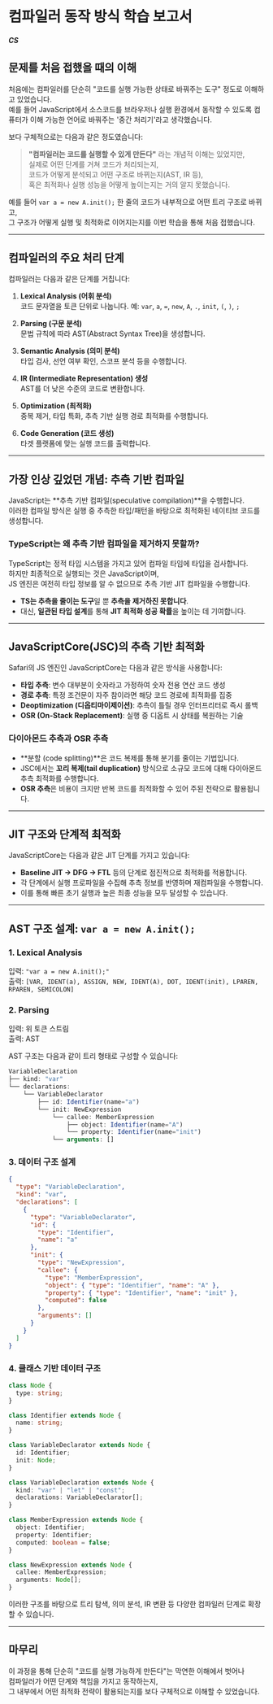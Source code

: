 # 컴파일러 동작 방식 학습 보고서

##### CS

## 문제를 처음 접했을 때의 이해

처음에는 컴파일러를 단순히 "코드를 실행 가능한 상태로 바꿔주는 도구" 정도로 이해하고 있었습니다.  
예를 들어 JavaScript에서 소스코드를 브라우저나 실행 환경에서 동작할 수 있도록 컴퓨터가 이해 가능한 언어로 바꿔주는 '중간 처리기'라고 생각했습니다.

보다 구체적으로는 다음과 같은 정도였습니다:

> **"컴파일러는 코드를 실행할 수 있게 만든다"** 라는 개념적 이해는 있었지만,  
> 실제로 어떤 단계를 거쳐 코드가 처리되는지,  
> 코드가 어떻게 분석되고 어떤 구조로 바뀌는지(AST, IR 등),  
> 혹은 최적화나 실행 성능을 어떻게 높이는지는 거의 알지 못했습니다.

예를 들어 `var a = new A.init();` 한 줄의 코드가 내부적으로 어떤 트리 구조로 바뀌고,  
그 구조가 어떻게 실행 및 최적화로 이어지는지를 이번 학습을 통해 처음 접했습니다.

---

## 컴파일러의 주요 처리 단계

컴파일러는 다음과 같은 단계를 거칩니다:

1. **Lexical Analysis (어휘 분석)**  
   코드 문자열을 토큰 단위로 나눕니다. 예: `var`, `a`, `=`, `new`, `A`, `.`, `init`, `(`, `)`, `;`

2. **Parsing (구문 분석)**  
   문법 규칙에 따라 AST(Abstract Syntax Tree)을 생성합니다.

3. **Semantic Analysis (의미 분석)**  
   타입 검사, 선언 여부 확인, 스코프 분석 등을 수행합니다.

4. **IR (Intermediate Representation) 생성**  
   AST를 더 낮은 수준의 코드로 변환합니다.

5. **Optimization (최적화)**  
   중복 제거, 타입 특화, 추측 기반 실행 경로 최적화를 수행합니다.

6. **Code Generation (코드 생성)**  
   타겟 플랫폼에 맞는 실행 코드를 출력합니다.

---

## 가장 인상 깊었던 개념: 추측 기반 컴파일

JavaScript는 **추측 기반 컴파일(speculative compilation)**을 수행합니다.  
이러한 컴파일 방식은 실행 중 추측한 타입/패턴을 바탕으로 최적화된 네이티브 코드를 생성합니다.

### TypeScript는 왜 추측 기반 컴파일을 제거하지 못할까?

TypeScript는 정적 타입 시스템을 가지고 있어 컴파일 타임에 타입을 검사합니다.  
하지만 최종적으로 실행되는 것은 JavaScript이며,  
JS 엔진은 여전히 타입 정보를 알 수 없으므로 추측 기반 JIT 컴파일을 수행합니다.

- **TS는 추측을 줄이는 도구**일 뿐 **추측을 제거하진 못합니다**.
- 대신, **일관된 타입 설계**를 통해 **JIT 최적화 성공 확률**을 높이는 데 기여합니다.

---

## JavaScriptCore(JSC)의 추측 기반 최적화

Safari의 JS 엔진인 JavaScriptCore는 다음과 같은 방식을 사용합니다:

- **타입 추측**: 변수 대부분이 숫자라고 가정하여 숫자 전용 연산 코드 생성
- **경로 추측**: 특정 조건문이 자주 참이라면 해당 코드 경로에 최적화를 집중
- **Deoptimization (디옵티마이제이션)**: 추측이 틀릴 경우 인터프리터로 즉시 롤백
- **OSR (On-Stack Replacement)**: 실행 중 디옵트 시 상태를 복원하는 기술

### 다이아몬드 추측과 OSR 추측

- **분할 (code splitting)**은 코드 복제를 통해 분기를 줄이는 기법입니다.
- JSC에서는 **꼬리 복제(tail duplication)** 방식으로 소규모 코드에 대해 다이아몬드 추측 최적화를 수행합니다.
- **OSR 추측**은 비용이 크지만 반복 코드를 최적화할 수 있어 주된 전략으로 활용됩니다.

---

## JIT 구조와 단계적 최적화

JavaScriptCore는 다음과 같은 JIT 단계를 가지고 있습니다:

- **Baseline JIT → DFG → FTL** 등의 단계로 점진적으로 최적화를 적용합니다.
- 각 단계에서 실행 프로파일을 수집해 추측 정보를 반영하며 재컴파일을 수행합니다.
- 이를 통해 빠른 초기 실행과 높은 최종 성능을 모두 달성할 수 있습니다.

---

## AST 구조 설계: `var a = new A.init();`

### 1. Lexical Analysis

입력: `"var a = new A.init();"`  
출력: `[VAR, IDENT(a), ASSIGN, NEW, IDENT(A), DOT, IDENT(init), LPAREN, RPAREN, SEMICOLON]`

### 2. Parsing

입력: 위 토큰 스트림  
출력: AST

AST 구조는 다음과 같이 트리 형태로 구성할 수 있습니다:

```js
VariableDeclaration
├── kind: "var"
└── declarations:
    └── VariableDeclarator
        ├── id: Identifier(name="a")
        └── init: NewExpression
            └── callee: MemberExpression
                ├── object: Identifier(name="A")
                └── property: Identifier(name="init")
            └── arguments: []
```

### 3. 데이터 구조 설계

```json
{
  "type": "VariableDeclaration",
  "kind": "var",
  "declarations": [
    {
      "type": "VariableDeclarator",
      "id": {
        "type": "Identifier",
        "name": "a"
      },
      "init": {
        "type": "NewExpression",
        "callee": {
          "type": "MemberExpression",
          "object": { "type": "Identifier", "name": "A" },
          "property": { "type": "Identifier", "name": "init" },
          "computed": false
        },
        "arguments": []
      }
    }
  ]
}
```

### 4. 클래스 기반 데이터 구조

```ts
class Node {
  type: string;
}

class Identifier extends Node {
  name: string;
}

class VariableDeclarator extends Node {
  id: Identifier;
  init: Node;
}

class VariableDeclaration extends Node {
  kind: "var" | "let" | "const";
  declarations: VariableDeclarator[];
}

class MemberExpression extends Node {
  object: Identifier;
  property: Identifier;
  computed: boolean = false;
}

class NewExpression extends Node {
  callee: MemberExpression;
  arguments: Node[];
}
```

이러한 구조를 바탕으로 트리 탐색, 의미 분석, IR 변환 등 다양한 컴파일러 단계로 확장할 수 있습니다.

---

## 마무리

이 과정을 통해 단순히 "코드를 실행 가능하게 만든다"는 막연한 이해에서 벗어나  
컴파일러가 어떤 단계와 책임을 가지고 동작하는지,  
그 내부에서 어떤 최적화 전략이 활용되는지를 보다 구체적으로 이해할 수 있었습니다.
